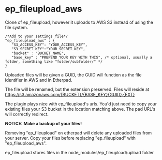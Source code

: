 # ep_fileupload_aws

Clone of ep_fileupload, however it uploads to AWS S3 instead of using the file system. 

    /*Add to your settings file*/
    "ep_fileupload_aws" : {
       "S3_ACCESS_KEY": "YOUR_ACCESS_KEY",
       "S3_SECRET_KEY":"YOUR_SECRET_KEY",
       "bucket" : "BUCKET_NAME",
       "base_key" : "PREPEND YOUR KEY WITH THIS", /* optional, usually a folder, something like "folder/subfolder/" */
    }

Uploaded files will be given a GUID, the GUID will function as the file identifier in AWS and in Etherpad.

The file will be renamed, but the extension preserved. Files will reside at https://s3.amazonaws.com/{BUCKET}/{BASE_KEY}{GUID}.{EXT}

The plugin plays nice with ep_fileupload's urls. You'd just need to copy your existing files your S3 bucket in the location matching above. The pad URL's will correctly redirect.

**NOTICE: Make a backup of your files!**

Removing "ep_fileupload" on etherpad will delete any uploaded files from your server. Copy your files before replacing "ep_fileupload" with "ep_fileupload_aws".

ep_fileupload stores files in the  node_modules/ep_fileupload/upload folder
